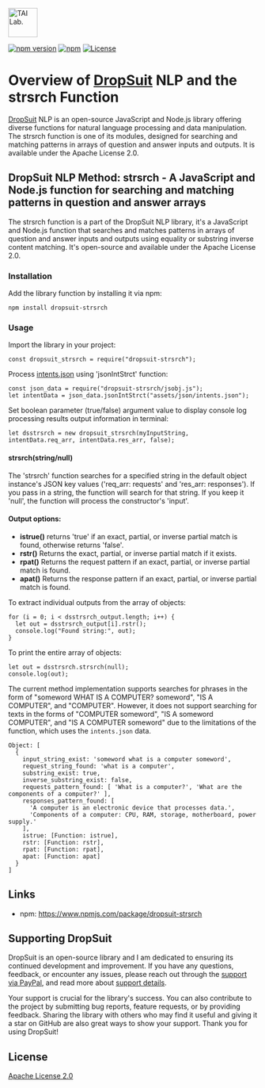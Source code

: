 [<img alt="TAI Lab." width="59px" src="https://github.com/ladooniani/tailab/blob/master/assets/tai_lab_terbinari_cbm_project_logo.png" />](https://github.com/ladooniani/dropsuit#readme)

[![npm version](https://img.shields.io/npm/v/dropsuit-strsrch.svg?style=flat)](https://www.npmjs.com/package/dropsuit-strsrch) [![npm](https://img.shields.io/npm/dt/dropsuit-strsrch.svg?style=flat-square)](https://www.npmjs.com/package/dropsuit-strsrch) [![License](https://img.shields.io/npm/l/dropsuit-strsrch.svg)](https://www.npmjs.com/package/dropsuit-strsrch)

# Overview of [DropSuit](https://github.com/ladooniani/dropsuit#readme) NLP and the strsrch Function

[DropSuit](https://github.com/ladooniani/dropsuit#readme) NLP is an open-source JavaScript and Node.js library offering diverse functions for natural language processing and data manipulation. The strsrch function is one of its modules, designed for searching and matching patterns in arrays of question and answer inputs and outputs. It is available under the Apache License 2.0.

## DropSuit NLP Method: strsrch - A JavaScript and Node.js function for searching and matching patterns in question and answer arrays

The strsrch function is a part of the DropSuit NLP library, it's a JavaScript and Node.js function that searches and matches patterns in arrays of question and answer inputs and outputs using equality or substring inverse content matching. It's open-source and available under the Apache License 2.0.

### Installation

Add the library function by installing it via npm:

```
npm install dropsuit-strsrch
```

### Usage

Import the library in your project:

```
const dropsuit_strsrch = require("dropsuit-strsrch");

```

Process [intents.json](https://github.com/ladooniani/dropsuit-strsrch/blob/main/test/intents.json) using 'jsonIntStrct' function:

```
const json_data = require("dropsuit-strsrch/jsobj.js");
let intentData = json_data.jsonIntStrct("assets/json/intents.json");
```

Set boolean parameter (true/false) argument value to display console log processing results output information in terminal:

```
let dsstrsrch = new dropsuit_strsrch(myInputString, intentData.req_arr, intentData.res_arr, false);
```

#### strsrch(string/null)

The 'strsrch' function searches for a specified string in the default object instance's JSON key values ('req_arr: requests' and 'res_arr: responses'). If you pass in a string, the function will search for that string. If you keep it 'null', the function will process the constructor's 'input'.

#### Output options:

- **istrue()** returns 'true' if an exact, partial, or inverse partial match is found, otherwise returns 'false'.
- **rstr()** Returns the exact, partial, or inverse partial match if it exists.
- **rpat()** Returns the request pattern if an exact, partial, or inverse partial match is found.
- **apat()** Returns the response pattern if an exact, partial, or inverse partial match is found.

To extract individual outputs from the array of objects:

```
for (i = 0; i < dsstrsrch_output.length; i++) {
  let out = dsstrsrch_output[i].rstr();
  console.log("Found string:", out);
}
```

To print the entire array of objects:

```
let out = dsstrsrch.strsrch(null);
console.log(out);
```

The current method implementation supports searches for phrases in the form of "someword WHAT IS A COMPUTER? someword", "IS A COMPUTER", and "COMPUTER". However, it does not support searching for texts in the forms of "COMPUTER someword", "IS A someword COMPUTER", and "IS A COMPUTER someword" due to the limitations of the function, which uses the ```intents.json``` data.

```
Object: [
  {
    input_string_exist: 'someword what is a computer someword',
    request_string_found: 'what is a computer',
    substring_exist: true,
    inverse_substring_exist: false,
    requests_pattern_found: [ 'What is a computer?', 'What are the components of a computer?' ],
    responses_pattern_found: [
      'A computer is an electronic device that processes data.',
      'Components of a computer: CPU, RAM, storage, motherboard, power supply.'
    ],
    istrue: [Function: istrue],
    rstr: [Function: rstr],
    rpat: [Function: rpat],
    apat: [Function: apat]
  }
]
```

## Links

- npm: https://www.npmjs.com/package/dropsuit-strsrch

## Supporting DropSuit

DropSuit is an open-source library and I am dedicated to ensuring its continued development and improvement. If you have any questions, feedback, or encounter any issues, please reach out through the [support via PayPal](https://www.paypal.com/paypalme/dropsuit?country.x=GE&locale.x=en_US), and read more about [support details](https://github.com/ladooniani/dropsuit/blob/main/Support.md).

Your support is crucial for the library's success. You can also contribute to the project by submitting bug reports, feature requests, or by providing feedback. Sharing the library with others who may find it useful and giving it a star on GitHub are also great ways to show your support. Thank you for using DropSuit!

## License

[Apache License 2.0](LICENSE.txt)